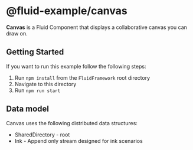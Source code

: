 # @fluid-example/canvas

**Canvas** is a Fluid Component that displays a collaborative canvas you can draw on.

## Getting Started

If you want to run this example follow the following steps:

1. Run `npm install` from the `FluidFramework` root directory
2. Navigate to this directory
3. Run `npm run start`

## Data model

Canvas uses the following distributed data structures:

- SharedDirectory - root
- Ink - Append only stream designed for ink scenarios
